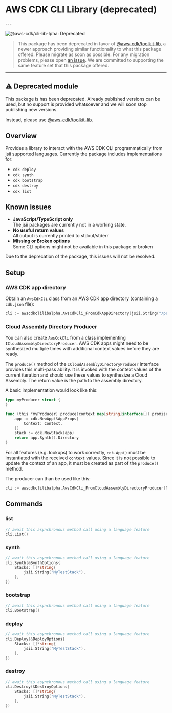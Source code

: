 # AWS CDK CLI Library (deprecated)

<!--BEGIN STABILITY BANNER-->---


![@aws-cdk/cli-lib-lpha: Deprecated](https://img.shields.io/badge/@aws--cdk/cli--lib--alpha-deprectated-red.svg?style=for-the-badge)

> This package has been deprecated in favor of [@aws-cdk/toolkit-lib](https://github.com/aws/aws-cdk-cli/issues/155),
> a newer approach providing similar functionality to what this package offered.
> Please migrate as soon as possible.
> For any migration problems, please open [an issue](https://github.com/aws/aws-cdk-cli/issues/new/choose).
> We are committed to supporting the same feature set that this package offered.

---
<!--END STABILITY BANNER-->

## ⚠️ Deprecated module

This package is has been deprecated.
Already published versions can be used, but no support is provided whatsoever and we will soon stop publishing new versions.

Instead, please use [@aws-cdk/toolkit-lib](https://github.com/aws/aws-cdk-cli/issues/155).

## Overview

Provides a library to interact with the AWS CDK CLI programmatically from jsii supported languages.
Currently the package includes implementations for:

* `cdk deploy`
* `cdk synth`
* `cdk bootstrap`
* `cdk destroy`
* `cdk list`

## Known issues

* **JavaScript/TypeScript only**\
  The jsii packages are currently not in a working state.
* **No useful return values**\
  All output is currently printed to stdout/stderr
* **Missing or Broken options**\
  Some CLI options might not be available in this package or broken

Due to the deprecation of the package, this issues will not be resolved.

## Setup

### AWS CDK app directory

Obtain an `AwsCdkCli` class from an AWS CDK app directory (containing a `cdk.json` file):

```go
cli := awscdkclilibalpha.AwsCdkCli_FromCdkAppDirectory(jsii.String("/path/to/cdk/app"))
```

### Cloud Assembly Directory Producer

You can also create `AwsCdkCli` from a class implementing `ICloudAssemblyDirectoryProducer`.
AWS CDK apps might need to be synthesized multiple times with additional context values before they are ready.

The `produce()` method of the `ICloudAssemblyDirectoryProducer` interface provides this multi-pass ability.
It is invoked with the context values of the current iteration and should use these values to synthesize a Cloud Assembly.
The return value is the path to the assembly directory.

A basic implementation would look like this:

```go
type myProducer struct {
}

func (this *myProducer) produce(context map[string]interface{}) promise {
	app := cdk.NewApp(&AppProps{
		Context: Context,
	})
	stack := cdk.NewStack(app)
	return app.Synth().Directory
}
```

For all features (e.g. lookups) to work correctly, `cdk.App()` must be instantiated with the received `context` values.
Since it is not possible to update the context of an app, it must be created as part of the `produce()` method.

The producer can than be used like this:

```go
cli := awscdkclilibalpha.AwsCdkCli_FromCloudAssemblyDirectoryProducer(NewMyProducer())
```

## Commands

### list

```go
// await this asynchronous method call using a language feature
cli.List()
```

### synth

```go
// await this asynchronous method call using a language feature
cli.Synth(&SynthOptions{
	Stacks: []*string{
		jsii.String("MyTestStack"),
	},
})
```

### bootstrap

```go
// await this asynchronous method call using a language feature
cli.Bootstrap()
```

### deploy

```go
// await this asynchronous method call using a language feature
cli.Deploy(&DeployOptions{
	Stacks: []*string{
		jsii.String("MyTestStack"),
	},
})
```

### destroy

```go
// await this asynchronous method call using a language feature
cli.Destroy(&DestroyOptions{
	Stacks: []*string{
		jsii.String("MyTestStack"),
	},
})
```
